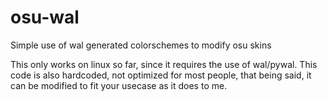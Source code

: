 # osu-wal
Simple use of wal generated colorschemes to modify osu skins

This only works on linux so far, since it requires the use of wal/pywal.
This code is also hardcoded, not optimized for most people, that being said, it can be modified to fit your usecase as it does to me.
